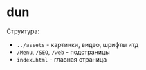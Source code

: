 # dun

Структура:

- `../assets` - картинки, видео, шрифты итд
- `/Menu`, `/SEO`, `/web` - подстраницы
- `index.html` - главная страница